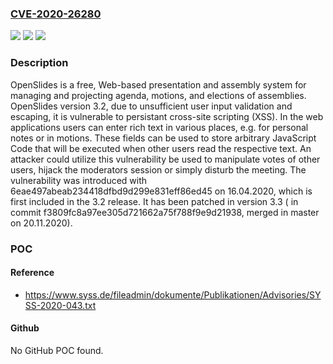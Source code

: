 ### [CVE-2020-26280](https://cve.mitre.org/cgi-bin/cvename.cgi?name=CVE-2020-26280)
![](https://img.shields.io/static/v1?label=Product&message=OpenSlides&color=blue)
![](https://img.shields.io/static/v1?label=Version&message=n%2Fa&color=blue)
![](https://img.shields.io/static/v1?label=Vulnerability&message=%7B%22CWE-79%22%3A%22Improper%20Neutralization%20of%20Input%20During%20Web%20Page%20Generation%20('Cross-site%20Scripting')%22%7D&color=brighgreen)

### Description

OpenSlides is a free, Web-based presentation and assembly system for managing and projecting agenda, motions, and elections of assemblies. OpenSlides version 3.2, due to unsufficient user input validation and escaping, it is vulnerable to persistant cross-site scripting (XSS). In the web applications users can enter rich text in various places, e.g. for personal notes or in motions. These fields can be used to store arbitrary JavaScript Code that will be executed when other users read the respective text. An attacker could utilize this vulnerability be used to manipulate votes of other users, hijack the moderators session or simply disturb the meeting. The vulnerability was introduced with 6eae497abeab234418dfbd9d299e831eff86ed45 on 16.04.2020, which is first included in the 3.2 release. It has been patched in version 3.3 ( in commit f3809fc8a97ee305d721662a75f788f9e9d21938, merged in master on 20.11.2020).

### POC

#### Reference
- https://www.syss.de/fileadmin/dokumente/Publikationen/Advisories/SYSS-2020-043.txt

#### Github
No GitHub POC found.

